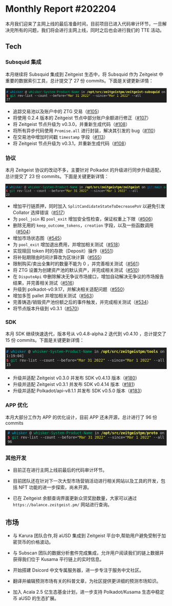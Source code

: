 # Monthly Report #202204

本月我们迎来了主网上线的最后准备时间，目前项目已进入代码审计环节，一旦解决完所有的问题，我们将会进行主网上线，同时之后也会进行我们的 TTE 活动。

## Tech

### Subsquid 集成

本月继续将 Subsquid 集成到 Zeitgeist 生态中，将 Subsquid 作为 Zeitgeist 中重要的数据索引工具，总计提交了 27 份 commits。下面是关键更新详情：

![](./../img/2022-04-01_11-21.png)

- 追踪交易池以及账户中的 ZTG 交易（[#105](https://github.com/zeitgeistpm/zeitgeist-subsquid/commit/9fb1bd00676f91710f93fc6e7cb79f28e5bffd7d)）
- 将使用 0.2.4 版本的 Zeitgeist 节点中部分账户余额进行修正（[#107](https://github.com/zeitgeistpm/zeitgeist-subsquid/commit/dbdedb3838423fce49ddf94f9c14efda54e632d9)）
- 将 Zeitgeist 节点升级为 v0.3.0，并重新生成代码（[#108](https://github.com/zeitgeistpm/zeitgeist-subsquid/commit/9fe96ba4352888622857653fd0d988df586ed686)）
- 将所有异步代码使用 `Promise.all` 进行封装，解决其引发的 bug（[#110](https://github.com/zeitgeistpm/zeitgeist-subsquid/commit/5bd26e9671a93e9ad81ba78edc4d4bc49ad54598)）
- 在交易池中增加时间戳 `timestamp` 字段（[#113](https://github.com/zeitgeistpm/zeitgeist-subsquid/commit/f40f8f40a30ecbeee8fe9084b820c4627372e2b0)）
- 将 Zeitgeist 节点升级为 v0.3.1，并重新生成代码（[#108](https://github.com/zeitgeistpm/zeitgeist-subsquid/commit/321b8a7a4e807460c1b3bb028b590e0b21ce669e)）

### 协议

本月 Zeitgeist 协议的改动不多，主要针对 Polkadot 的升级进行同步升级适配，总计提交了 23 份 commits。下面是关键更新详情：

![](./../img/2022-04-01_11-16.png)

- 增加平行链质押，同时加入 `SplitCandidateStateToDecreasePoV` 以避免引发 Collator 选择错误（[#517](https://github.com/zeitgeistpm/zeitgeist/commit/8857318c513b3cf343ed2b51805b97789d7ec592)）
- 为 `pool_join` 和 `pool_exit` 增加安全性检查，保证权重上下限（[#506](https://github.com/zeitgeistpm/zeitgeist/commit/729be758e0f82afa19fc8d589298b5490d7a8374)）
- 删除无用的 `keep_outcome_tokens`，`creation` 字段，以及一些函数调用（[#504](https://github.com/zeitgeistpm/zeitgeist/commit/1f3b6377d285f4942e1db756f21b9a6e91addcca)）
- 增加市场状态图（[#545](https://github.com/zeitgeistpm/zeitgeist/commit/06f5e92e50da29a55e4df36e0b21e4275cf5d3cf)）
- 为 `pool_exit` 增加退出费用，并增加相关测试（[#518](https://github.com/zeitgeistpm/zeitgeist/commit/b756d027a7222bee115b467a893b537965e67124)）
- 实现赎回 token 时的存款（Deposit）操作（[#551](https://github.com/zeitgeistpm/zeitgeist/commit/976db4680e36d3785ae43b597971c294bff4b2cf)）
- 将补贴期限由时间计算改为区块计算（[#555](https://github.com/zeitgeistpm/zeitgeist/commit/9014b203f41dd7a0ecb2a19ba6ebb86a3663bc60)）
- 限制购买/卖出全集时的数量不能为 0 ，并完善相关测试（[#561](https://github.com/zeitgeistpm/zeitgeist/commit/178179ca6ef561da0b1d332d3e836f13f50650cb)）
- 将 ZTG 设置为创建资产池的默认资产，并完成相关测试（[#510](https://github.com/zeitgeistpm/zeitgeist/commit/ef0a9a199588e88bf231e555ac2625190e99699e)）
- 在 `DisputeApi` 中删除解决无争议市场接口，增加自动解决无争议的市场报告结果，并完善相关测试（[#516](https://github.com/zeitgeistpm/zeitgeist/commit/8973547742ed23a6c0976be46f3508b33f51efd0)）
- 升级到 polkadot-v0.9.17，并解决相关适配问题（[#550](https://github.com/zeitgeistpm/zeitgeist/commit/aa9431f41d02f003c2c7385c284d74522c8d9304)）
- 增加多签 pallet 并增加相关测试（[#563](https://github.com/zeitgeistpm/zeitgeist/commit/2e99111e34b71c050c981da7de09f03d6046f1c9)）
- 完善铸造/销毁资产池份额之后的事件触发，并完成相关测试（[#534](https://github.com/zeitgeistpm/zeitgeist/commit/6a35755ad388ffc55d77dac38ccb96fc9657b70a)）
- 将节点版本升级到 v0.3.1（[#570](https://github.com/zeitgeistpm/zeitgeist/commit/113fd42fc2f7163eb176bfb7c7999599191877e0)）

### SDK

本月 SDK 继续快速迭代，版本号从 v0.4.8-alpha.2 迭代到 v0.4.10 ，总计提交了 15 份 commits。下面是关键更新详情：

![](./../img/2022-04-01_11-19.png)

- 升级并适配 Zeitgeist v0.3.0 并发布 SDK v0.4.13 版本（[#180](https://github.com/zeitgeistpm/tools/commit/ff65bd7a54c027d3660c83e32ceac82a3b0d6642)）
- 升级并适配 Zeitgeist v0.3.1 并发布 SDK v0.4.14 版本（[#181](https://github.com/zeitgeistpm/tools/commit/5ad9f2a8dd680645a8afe33d3e80200ffedcef51)）
- 升级并适配 Polkadot/api-v8.1.1 并发布 SDK v0.5.0 版本（[#183](https://github.com/zeitgeistpm/tools/commit/443afb3513dfdd447b724c59588569c13dfc2be4)）

### APP 优化

本月大部分工作为 APP 的优化设计，目前 APP 还未开源，总计进行了 96 份 commits

![](./../img/2022-04-01_11-22.png)

### 其他开发

- 目前正在进行主网上线前最后的代码审计环节。

- 目前团队还在针对下一次大型市场营销活动进行相关网站以及工具的开发，包括 NFT 功能的进一步探索，尚未开源。
- 已在 Zeitgeist 余额查询界面更新众贷奖励数量，大家可以通过 `https://balance.zeitgeist.pm/` 网站进行查询。

## 市场

- 与 Karura 团队合作,将 aUSD 集成到 Zeitgeist 平台中,帮助用户避免受制于加密货币的价格波动。

- 与 Subscan 团队的数据分析套件完成集成，允许用户阅读我们的链上数据并获得我们位于 Kusama 平行链上的实时信息。

- 开始搭建 Dsicord 中文专属服务器，进一步专注于服务中文社区。

- 翻译并编辑预测市场有关的科普文章，为社区提供更详细的预测市场知识。

- 加入 Acala 2.5 亿生态基金计划，进一步支持 Polkadot/Kusama 生态中稳定币 aUSD 的生态扩展。
